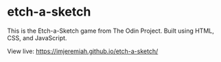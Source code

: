 # etch-a-sketch
This is the Etch-a-Sketch game from The Odin Project. Built using HTML, CSS, and JavaScript.

View live: https://imjeremiah.github.io/etch-a-sketch/